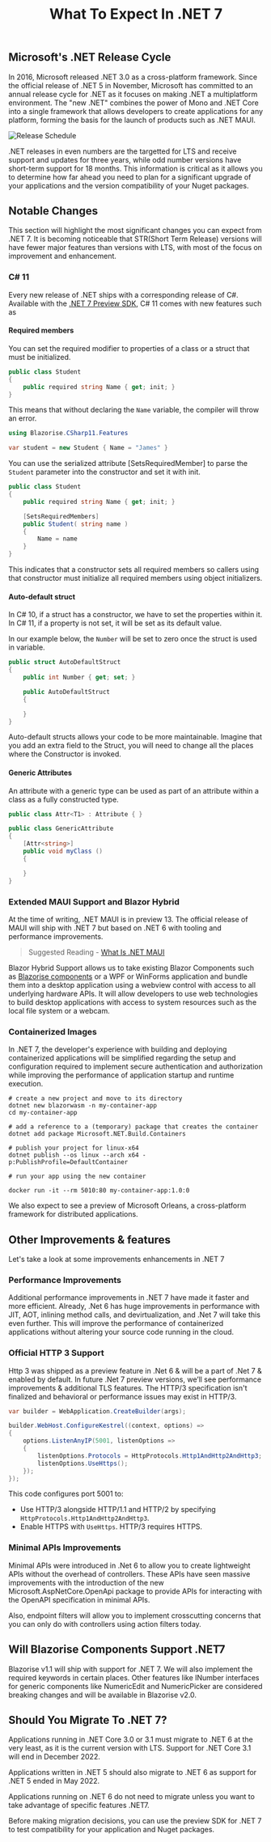﻿---
title: What To Expect In .NET 7
description: we analyze new features currently available in preview 7 of .NET 7, the last preview before the official stable release in November 2022
permalink: /blog/what-to-expect-in-net7
canonical: /blog/what-to-expect-in-net7
image-url: img/blog/2022-08-24/NET7.png
image-title: What To Expect In .NET7
author-name: James Amattey
author-image: james
posted-on: August 23rd, 2022
read-time: 5 min

---


## Microsoft's .NET Release Cycle

In 2016, Microsoft released .NET 3.0 as a cross-platform framework. Since the official release of .NET 5 in November, Microsoft has committed to an annual release cycle for .NET as it focuses on making .NET a multiplatform environment. The "new .NET" combines the power of Mono and .NET Core into a single framework that allows developers to create applications for any platform, forming the basis for the launch of products such as .NET MAUI.

![Release Schedule](img/blog/2022-08-24/ReleaseCycle.png)

.NET releases in even numbers are the targetted for LTS and receive support and updates for three years, while odd number versions have short-term support for 18 months. This information is critical as it allows you to determine how far ahead you need to plan for a significant upgrade of your applications and the version compatibility of your Nuget packages.

## Notable Changes 

This section will highlight the most significant changes you can expect from .NET 7. It is becoming noticeable that STR(Short Term Release) versions will have fewer major features than versions with LTS, with most of the focus on improvement and enhancement.

### C# 11

Every new release of .NET ships with a corresponding release of C#. Available with the [.NET 7 Preview SDK](https://dotnet.microsoft.com/en-us/download/dotnet/7.0), C# 11 comes with new features such as 

#### Required members

You can set the required modifier to properties of a class or a struct that must be initialized.

```cs
public class Student
{
    public required string Name { get; init; }
}
```

This means that without declaring the `Name` variable, the compiler will throw an error. 

```cs
using Blazorise.CSharp11.Features

var student = new Student { Name = "James" }
```

You can use the serialized attribute [SetsRequiredMember] to parse the `Student` parameter into the constructor and set it with init. 

```cs
public class Student
{
    public required string Name { get; init; }

    [SetsRequiredMembers]
    public Student( string name )
    {
        Name = name
    }
}
```

This indicates that a constructor sets all required members so callers using that constructor must initialize all required members using object initializers.

#### Auto-default struct

In C# 10, if a struct has a constructor, we have to set the properties within it. In C# 11, if a property is not set, it will be set as its default value. 

In our example below, the `Number` will be set to zero once the struct is used in variable.

```cs
public struct AutoDefaultStruct
{
    public int Number { get; set; }

    public AutoDefaultStruct
    {

    }
}
```

Auto-default structs allows your code to be more maintainable. Imagine that you add an extra field to the Struct, you will need to change all the places where the Constructor is invoked.



#### Generic Attributes

An attribute with a generic type can be used as part of an attribute within a class as a fully constructed type.

```cs
public class Attr<T1> : Attribute { }

public class GenericAttribute
{
    [Attr<string>]
    public void myClass ()
    {

    }
}
```

### Extended MAUI Support and Blazor Hybrid

At the time of writing, .NET MAUI is in preview 13. The official release of MAUI will ship with .NET 7 but based on .NET 6 with tooling and performance improvements.

> Suggested Reading - [What Is .NET MAUI](/blog/a-beginners-guide-to-maui)

Blazor Hybrid Support allows us to take existing Blazor Components such as [Blazorise components](docs/components) or a WPF or WinForms application and bundle them into a desktop application using a webview control with access to all underlying hardware APIs. It will allow developers to use web technologies to build desktop applications with access to system resources such as the local file system or a webcam.

### Containerized Images

In .NET 7, the developer's experience with building and deploying containerized applications will be simplified regarding the setup and configuration required to implement secure authentication and authorization while improving the performance of application startup and runtime execution. 

```
# create a new project and move to its directory
dotnet new blazorwasm -n my-container-app
cd my-container-app

# add a reference to a (temporary) package that creates the container
dotnet add package Microsoft.NET.Build.Containers

# publish your project for linux-x64
dotnet publish --os linux --arch x64 -
p:PublishProfile=DefaultContainer

# run your app using the new container

docker run -it --rm 5010:80 my-container-app:1.0:0
```

We also expect to see a preview of Microsoft Orleans, a cross-platform framework for distributed applications. 

## Other Improvements & features

Let's take a look at some improvements enhancements in .NET 7

### Performance Improvements

Additional performance improvements in .NET 7 have made it faster and more efficient. Already, .Net 6 has huge improvements in performance with JIT, AOT, inlining method calls, and devirtualization, and .Net 7 will take this even further. This will improve the performance of containerized applications without altering your source code running in the cloud.

### Official HTTP 3 Support

Http 3 was shipped as a preview feature in .Net 6 & will be a part of .Net 7 & enabled by default. In future .Net 7 preview versions, we’ll see performance improvements & additional TLS features. The HTTP/3 specification isn't finalized and behavioral or performance issues may exist in HTTP/3.

```cs
var builder = WebApplication.CreateBuilder(args);

builder.WebHost.ConfigureKestrel((context, options) =>
{
    options.ListenAnyIP(5001, listenOptions =>
    {
        listenOptions.Protocols = HttpProtocols.Http1AndHttp2AndHttp3;
        listenOptions.UseHttps();
    });
});
```

This code configures port 5001 to:

- Use HTTP/3 alongside HTTP/1.1 and HTTP/2 by specifying ```HttpProtocols.Http1AndHttp2AndHttp3```.
- Enable HTTPS with ```UseHttps```. HTTP/3 requires HTTPS.

### Minimal APIs Improvements

Minimal APIs were introduced in .Net 6 to allow you to create lightweight APIs without the overhead of controllers. These APIs have seen massive improvements with the introduction of the new Microsoft.AspNetCore.OpenApi package to provide APIs for interacting with the OpenAPI specification in minimal APIs. 

Also, endpoint filters will allow you to implement crosscutting concerns that you can only do with controllers using action filters today.

## Will Blazorise Components Support .NET7

Blazorise v1.1 will ship with support for .NET 7. We will also implement the required keywords in certain places. Other features like INumber interfaces for generic components like NumericEdit and NumericPicker are considered breaking changes and will be available in Blazorise v2.0.

## Should You Migrate To .NET 7?

Applications running in .NET Core 3.0 or 3.1 must migrate to .NET 6 at the very least, as it is the current version with LTS. Support for .NET Core 3.1 will end in December 2022.
 
Applications written in .NET 5 should also migrate to .NET 6 as support for .NET 5 ended in May 2022.
 
Applications running on .NET 6 do not need to migrate unless you want to take advantage of specific features .NET7.
 
Before making migration decisions, you can use the preview SDK for .NET 7 to test compatibility for your application and Nuget packages.